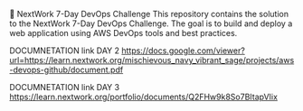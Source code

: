 🚀 NextWork 7-Day DevOps Challenge
This repository contains the solution to the NextWork 7-Day DevOps Challenge.
The goal is to build and deploy a web application using AWS DevOps tools and best practices.

DOCUMNETATION link DAY 2
https://docs.google.com/viewer?url=https://learn.nextwork.org/mischievous_navy_vibrant_sage/projects/aws-devops-github/document.pdf


DOCUMNETATION link DAY 3
https://learn.nextwork.org/portfolio/documents/Q2FHw9k8So7BItapVIix
